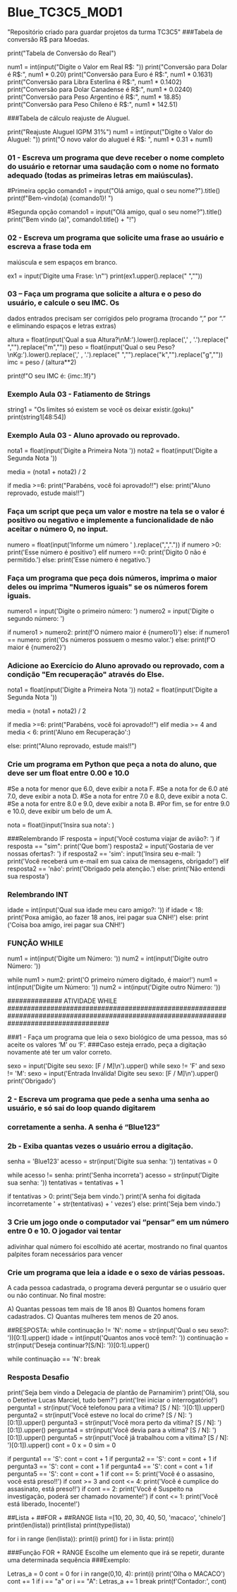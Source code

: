 # Blue_TC3C5_MOD1
"Repositório criado para guardar projetos da turma TC3C5"
###Tabela de conversão R$ para Moedas.

print("Tabela de Conversão do Real")

num1 = int(input("Digite o Valor em Real R$: "))
print("Conversão para Dolar é R$:", num1 * 0.20)
print("Conversão para Euro é R$:", num1 * 0.1631)
print("Conversão para Libra Esterlina é R$:", num1 * 0.1402)
print("Conversão para Dolar Canadense é R$:", num1 * 0.0240)
print("Conversão para Peso Argentino é R$:", num1 * 18.85)
print("Conversão para Peso Chileno é R$:", num1 * 142.51)

###Tabela de cálculo reajuste de Aluguel.

print("Reajuste Aluguel IGPM 31%")
num1 = int(input("Digite o Valor do Aluguel: "))
print("O novo valor do aluguel é R$: ", num1 * 0.31 + num1)

### 01 - Escreva um programa que deve receber o nome completo do usuário e retornar uma saudação com o nome no formato adequado (todas as primeiras letras em maiúsculas).

#Primeira opção
comando1 = input("Olá amigo, qual o seu nome?").title()
print(f"Bem-vindo(a) {comando1}! ")

#Segunda opção
comando1 = input("Olá amigo, qual o seu nome?").title()
print("Bem vindo (a)", comando1.title() + "!")

### 02 - Escreva um programa que solicite uma frase ao usuário e escreva a frase toda em 
maiúscula e sem espaços em branco.

ex1 = input('Digite uma Frase: \n"')
print(ex1.upper().replace(" ",""))




### 03 – Faça um programa que solicite a altura e o peso do usuário, e calcule o seu IMC. Os 
dados entrados precisam ser corrigidos pelo programa (trocando “,” por “.” e eliminando 
espaços e letras extras)

altura = float(input('Qual a sua Altura?\nM:').lower().replace(',' , '.').replace(" ","").replace("m",""))
peso = float(input('Qual o seu Peso?\nKg:').lower().replace(',' , '.').replace(" ","").replace("k","").replace("g",""))
imc = peso / (altura**2)

print(f"O seu IMC é: {imc:.1f}")


### Exemplo Aula 03 - Fatiamento de Strings

string1 = "Os limites só existem se você os deixar existir.(goku)"
print(string1[48:54])

### Exemplo Aula 03 - Aluno aprovado ou reprovado.

nota1 = float(input('Digite a Primeira Nota '))
nota2 = float(input('Digite a Segunda Nota '))

media = (nota1 + nota2) / 2

if media >=6:
    print("Parabéns, você foi aprovado!!")
else:
    print("Aluno reprovado, estude mais!!")
    
### Faça um script que peça um valor e mostre na tela se o valor é positivo ou negativo e implemente a funcionalidade de não aceitar o número 0, no input.

numero = float(input('Informe um número ' ).replace(",","."))
if numero >0:
    print('Esse número é positivo')
elif numero ==0:
    print('Digito 0 não é permitido.')
else:
    print('Esse número é negativo.')


### Faça um programa que peça dois números, imprima o maior deles ou imprima "Numeros iguais" se os números forem iguais.

numero1 = input('Digite o primeiro número: ')
numero2 = input('Digite o segundo número: ')

if numero1 > numero2:
    print(f'O número maior é {numero1}')
else:
  if numero1 == numero:
    print('Os números possuem o mesmo valor.')
  else: 
    print(f'O maior é {numero2}')

### Adicione ao Exercício do Aluno aprovado ou reprovado, com a condição "Em recuperação" através do Else.

nota1 = float(input('Digite a Primeira Nota '))
nota2 = float(input('Digite a Segunda Nota '))

media = (nota1 + nota2) / 2

if media >=6:
    print("Parabéns, você foi aprovado!!")
elif media >= 4 and media < 6:
    print('Aluno em Recuperação':)

else:
    print("Aluno reprovado, estude mais!!")
   
### Crie um programa em Python que peça a nota do aluno, que deve ser um float entre 0.00 e 10.0

#Se a nota for menor que 6.0, deve exibir a nota F.
#Se a nota for de 6.0 até 7.0, deve exibir a nota D.
#Se a nota for entre 7.0 e 8.0, deve exibir a nota C.
#Se a nota for entre 8.0 e 9.0, deve exibir a nota B.
#Por fim, se for entre 9.0 e 10.0, deve exibir um belo de um A.

nota = float()input('Insira sua nota': )

###Relembrando IF
   resposta = input('Você costuma viajar de avião?: ')
   if resposta == "sim":
     print('Que bom')
     resposta2 = input('Gostaria de ver nossas ofertas?: ')
   if resposta2 == 'sim':
     input('Insira seu e-mail: ')
     print('Você receberá um e-mail em sua caixa de mensagens, obrigado!')
   elif resposta2 == 'não':
     print('Obrigado pela atenção.')
   else:
     print('Não entendi sua resposta')
     
### Relembrando INT

idade = int(input('Qual sua idade meu caro amigo?: '))
if idade < 18:
  print('Poxa amigão, ao fazer 18 anos, irei pagar sua CNH!')
else:
  print ('Coisa boa amigo, irei pagar sua CNH!')     

### FUNÇÃO WHILE


num1 = int(input('Digite um Número: '))
num2 = int(input('Digite outro Número: '))

while num1 > num2:
  print('O primeiro número digitado, é maior!')
  num1 = int(input('Digite um Número: '))
  num2 = int(input('Digite outro Número: '))
  
############## ATIVIDADE WHILE ########################################################################################################################################## 

###1 - Faça um programa que leia o sexo biológico de uma pessoa, mas só aceite os valores ‘M’ ou ‘F’.
###Caso esteja errado, peça a digitação novamente até ter um valor correto.

sexo = input('Digite seu sexo: [F / M]\n').upper()
while sexo != 'F' and sexo != 'M':
  sexo = input('Entrada Inválida! Digite seu sexo: [F / M]\n').upper()
print('Obrigado')

### 2 - Escreva um programa que pede a senha uma senha ao usuário, e só sai do loop quando digitarem
### corretamente a senha. A senha é “Blue123”
### 2b - Exiba quantas vezes o usuário errou a digitação.

senha = 'Blue123'
acesso = str(input('Digite sua senha: '))
tentativas = 0

while acesso != senha:
  print('Senha incorreta')
  acesso = str(input('Digite sua senha: '))
  tentativas = tentativas + 1

if tentativas > 0:
  print('Seja bem vindo.')
  print('A senha foi digitada incorretamente ' + str(tentativas) + ' vezes')
else:
  print('Seja bem vindo.')


### 3 Crie um jogo onde o computador vai “pensar” em um número entre 0 e 10. O jogador vai tentar
adivinhar qual número foi escolhido até acertar, mostrando no final quantos palpites foram
necessários para vencer

### Crie um programa que leia a idade e o sexo de várias pessoas.
A cada pessoa cadastrada, o programa deverá perguntar se o usuário quer ou não continuar.
No final mostre:

A) Quantas pessoas tem mais de 18 anos
B) Quantos homens foram cadastrados.
C) Quantas mulheres tem menos de 20 anos.

##RESPOSTA:
while continuação != 'N':
  nome = str(input('Qual o seu sexo?: '))[0:1].upper()
  idade = int(input('Quantos anos você tem?: '))
  continuação = str(input('Deseja continuar?[S/N]: '))[0:1].upper()

while continuação == 'N':
  break


### Resposta Desafio

print('Seja bem vindo a Delegacia de plantão de Parnamirim')
print('Olá, sou o Detetive Lucas Marciel, tudo bem?')
print('Irei iniciar o interrogatório!')
pergunta1 = str(input('Você telefonou para a vítima? [S / N]: ')[0:1]).upper()
pergunta2 = str(input('Você esteve no local do crime? [S / N]: ')[0:1]).upper()
pergunta3 = str(input('Você mora perto da vítima? [S / N]: ')[0:1]).upper()
pergunta4 = str(input('Você devia para a vítima? [S / N]: ')[0:1]).upper()
pergunta5 = str(input('Você já trabalhou com a vítima? [S / N]: ')[0:1]).upper()
cont = 0
x = 0
sim = 0

if pergunta1 == 'S':
    cont = cont + 1
if pergunta2 == 'S':
    cont = cont + 1
if pergunta3 == 'S':
    cont = cont + 1
if pergunta4 == 'S':
    cont = cont + 1
if pergunta5 == 'S':
    cont = cont + 1
if cont == 5:
    print('Você é o assasino, você está preso!!')
if cont >= 3 and cont <= 4:
    print('Você é cumplice do assasinato, está preso!!')
if cont == 2:
    print('Você é Suspeito na investigação, poderá ser chamado novamente!')
if cont <= 1:
    print('Você está liberado, Inocente!')
    
##Lista + ##FOR + ##RANGE
lista =[10, 20, 30, 40, 50, 'macaco', 'chinelo']
print(len(lista))
print(lista)
print(type(lista))

for i in range (len(lista)):
    print(i)
    print()
for i in lista:
    print(i)


###Função FOR + RANGE
Escolhe um elemento que irá se repetir, durante uma determinada sequência
###Exemplo:

Letras_a = 0 
cont = 0
for i in range(0,10, 4):
    print(i)
    print('Olha o MACACO')
    cont += 1
    if i == "a" or i == "A":
        Letras_a += 1
        break
print(f'Contador:', cont)
